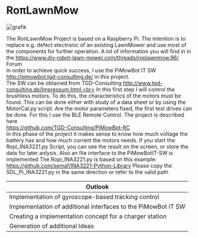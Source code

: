 # RoπLawnMow
![grafik](https://github.com/ullisun/RopiLawnMow/assets/86979044/6c603203-04eb-41f4-95ac-c69e949fea1a)


The RoπLawnMow Project is based on a Raspberry Pi. The intention is to replace e.g. defect electronic of an existing LawnMower
and use most of the components for further operation. A lot of information you will find in in the
https://www.diy-robot-lawn-mower.com/threads/roplawnmow.96/ Forum <br>
In order to achieve quick success, I use the PiMowBot IT SW http://pimowbot.tgd-consulting.de/ in this project. <br>
The SW can be obtained from TGD-Consulting http://www.tgd-consulting.de/Impressum.html.<br> In this first step I will control the brushless motors. To do this, the characteristics of the motors must be found. This can be done either with study of a data sheet or by using the MotorCal.py script. Are the motor parameters fixed, the first test drives can be done. For this I use the BLE Remote Control. The project is described here<br>https://github.com/TGD-Consulting/PiMowBot-RC<br>
In this phase of the project it makes sense to know how much voltage the battery has and how much current the motors needs. If you start the Ropi_INA3221.py Script,
you can see the result on the screen, or store the data for later anlysis. Also an file interface to the PiMowBotIT-SW is implemented The Ropi_INA3221.py is based on this example:
https://github.com/semaf/INA3221-Python-Library
Please copy the SDL_Pi_INA3221.py in the same direction or refer to the valid path

|  Outlook|
|-----------------------------------------------------------------|
|Implementation of gyroscope-based tracking control               |
|Implementation of additional interfaces to the PiMowBot IT SW  
|Creating a implementation concept  for a charger station |
|Generation of additional Ideas                                      |
